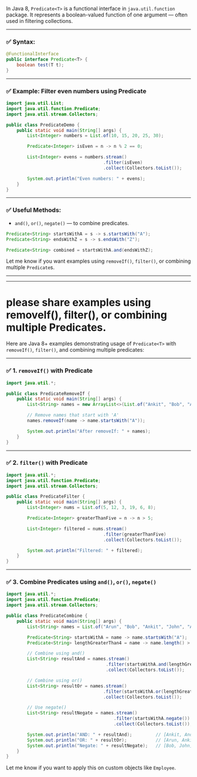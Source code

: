 In Java 8, `Predicate<T>` is a functional interface in `java.util.function` package. It represents a boolean-valued function of one argument — often used in filtering collections.

---

### ✅ Syntax:

```java
@FunctionalInterface
public interface Predicate<T> {
    boolean test(T t);
}
```

---

### ✅ Example: Filter even numbers using Predicate

```java
import java.util.List;
import java.util.function.Predicate;
import java.util.stream.Collectors;

public class PredicateDemo {
    public static void main(String[] args) {
        List<Integer> numbers = List.of(10, 15, 20, 25, 30);

        Predicate<Integer> isEven = n -> n % 2 == 0;

        List<Integer> evens = numbers.stream()
                                     .filter(isEven)
                                     .collect(Collectors.toList());

        System.out.println("Even numbers: " + evens);
    }
}
```

---

### ✅ Useful Methods:

* `and()`, `or()`, `negate()` — to combine predicates.

```java
Predicate<String> startsWithA = s -> s.startsWith("A");
Predicate<String> endsWithZ = s -> s.endsWith("Z");

Predicate<String> combined = startsWithA.and(endsWithZ);
```

Let me know if you want examples using `removeIf()`, `filter()`, or combining multiple `Predicate`s.


---
---

# please share examples using removeIf(), filter(), or combining multiple Predicates.

Here are Java 8+ examples demonstrating usage of `Predicate<T>` with `removeIf()`, `filter()`, and combining multiple predicates:

---

### ✅ 1. `removeIf()` with Predicate

```java
import java.util.*;

public class PredicateRemoveIf {
    public static void main(String[] args) {
        List<String> names = new ArrayList<>(List.of("Ankit", "Bob", "Arun", "Alice", "John"));

        // Remove names that start with 'A'
        names.removeIf(name -> name.startsWith("A"));

        System.out.println("After removeIf: " + names);
    }
}
```

---

### ✅ 2. `filter()` with Predicate

```java
import java.util.*;
import java.util.function.Predicate;
import java.util.stream.Collectors;

public class PredicateFilter {
    public static void main(String[] args) {
        List<Integer> nums = List.of(5, 12, 3, 19, 6, 8);

        Predicate<Integer> greaterThanFive = n -> n > 5;

        List<Integer> filtered = nums.stream()
                                     .filter(greaterThanFive)
                                     .collect(Collectors.toList());

        System.out.println("Filtered: " + filtered);
    }
}
```

---

### ✅ 3. Combine Predicates using `and()`, `or()`, `negate()`

```java
import java.util.*;
import java.util.function.Predicate;
import java.util.stream.Collectors;

public class PredicateCombine {
    public static void main(String[] args) {
        List<String> names = List.of("Arun", "Bob", "Ankit", "John", "Andrew");

        Predicate<String> startsWithA = name -> name.startsWith("A");
        Predicate<String> lengthGreaterThan4 = name -> name.length() > 4;

        // Combine using and()
        List<String> resultAnd = names.stream()
                                      .filter(startsWithA.and(lengthGreaterThan4))
                                      .collect(Collectors.toList());

        // Combine using or()
        List<String> resultOr = names.stream()
                                     .filter(startsWithA.or(lengthGreaterThan4))
                                     .collect(Collectors.toList());

        // Use negate()
        List<String> resultNegate = names.stream()
                                         .filter(startsWithA.negate())
                                         .collect(Collectors.toList());

        System.out.println("AND: " + resultAnd);         // [Ankit, Andrew]
        System.out.println("OR: " + resultOr);           // [Arun, Ankit, John, Andrew]
        System.out.println("Negate: " + resultNegate);   // [Bob, John]
    }
}
```

Let me know if you want to apply this on custom objects like `Employee`.
